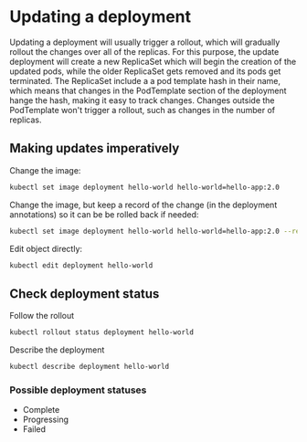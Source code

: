 # Updating a deployment
Updating a deployment will usually trigger a rollout, which will gradually rollout the changes over all of the replicas. For this purpose, the update deployment will create a new ReplicaSet which will begin the creation of the updated pods, while the older ReplicaSet gets removed and its pods get terminated. The ReplicaSet include a a pod template hash in their name, which means that changes in the PodTemplate section of the deployment hange the hash, making it easy to track changes. Changes outside the PodTemplate won't trigger a rollout, such as changes in the number of replicas.

## Making updates imperatively
Change the image:
```sh
kubectl set image deployment hello-world hello-world=hello-app:2.0
```

Change the image, but keep a record of the change (in the deployment annotations) so it can be be rolled back if needed:
```sh
kubectl set image deployment hello-world hello-world=hello-app:2.0 --record
```

Edit object directly:
```sh
kubectl edit deployment hello-world
```

## Check deployment status
Follow the rollout
```sh
kubectl rollout status deployment hello-world
```

Describe the deployment
```sh
kubectl describe deployment hello-world
```

### Possible deployment statuses
- Complete
- Progressing
- Failed